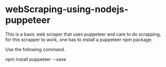 # webScraping-using-nodejs-puppeteer
This is a basic web scraper that uses puppeteer and care to do scrapping, for this scrapper to work, one has to install a puppeteer npm package. 

Use the following command. 
   
npm install puppeteer --save
